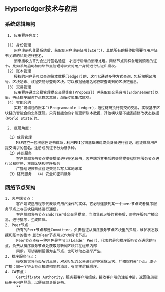 ## Hyperledger技术与应用

### 系统逻辑架构
	
	 1. 应用程序角度：  
	 
	 (1) 身份管理  
		用户注册和登录系统后，获取到用户注册证书(ECert)，其他所有的操作都需要与用户证书关联的私钥进行签名，  
		消息接收方首先会进行签名验证，才进行后续的消息处理。网络节点同样会用到颁发的证书，比如系统启动和网络节点管理等都会对用户身份进行认证和授权。    
	 (2) 账本管理  
		授权的用户是可以查询账本数据(ledger)的，这可以通过多种方式查询，包括根据区块号、区块哈希、根据交易号查询区块。可以根据通道名称获取查询到的区块链信息。  
	 (3) 交易管理  
		应用程序通过交易管理提交交易提案(Proposal) 并获取到交易背书(Endorsement)以后，再给排序服务节点提交交易，然后打包生成区块。  
	 (4) 智能合约  
		实现“可编程的账本”(Programmable Ledger)，通过链码执行提交的交易，实现基于区块链的智能合约业务逻辑。只有智能合约才能更新账本数据，其他模块是不能直接修改状态数据(World State)的。  
		
	 2. 底层角度：
	 
	 （1）成员管理  
	 	 MSP建立一套根信任证书体系，利用PKI公钥基础来对成员身份进行验证，验证成员用户提交请求的签名。注册成员证书分为很多种。  
	 （2）共识服务  
	 	 客户端向背书节点提交提案进行签名背书，客户端将背书后的交易提交给排序服务节点进行交易排序，生成区块和排序服务  
		 广播给记账节点验证交易后写入本地账本  
	 （3）链码服务  （4）安全和密码服务  
	 
	 
### 网络节点架构  
	
	1. 客户端节点：  
		 客户端或应用程序代表最终用户操作的实体，它必须连接到某一个peer节点或者排序服务节点上与区块链网络进行通信。  
		 客户端向背书节点Endorser提交交易提案，当收集到足够的背书后，向排序服务广播交易，进行排序，生成区块。  
	2. Peer节点：
		 所有的Peer节点都是Committer，负责验证从排序服务节点区块里的交易，维护状态数据和账本的副本.部分Peer节点可以作为背书节点。  
		 Peer节点还有一种角色是主节点(Leader Peer)，代表的是和排序服务节点通信的节点，负责从排序服务节点处获取最新的区块并在组织内部  
		 同步。可以强制设置为主节点，也可以动态选举产生。  
	3. 排序服务节点：  
		 接收包含背书签名的交易，对未打包的交易进行排序生成区块，广播给Peer节点。原子广播：同一个链上节点接收相同的消息，有同样逻辑顺序。  
	4. CA节点：  
		 Certificate Authority，服务器客户端组成，接收客户端的注册申请，返回注册密码用于用户登录，以便获取身份证书。  
		 **
	
	 
